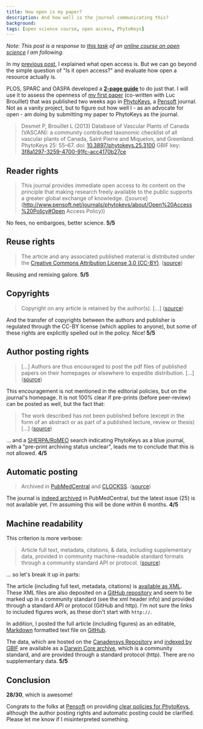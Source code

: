 ```yaml
---
title: How open is my paper?
description: And how well is the journal communicating this?
background: 
tags: [open science course, open access, PhytoKeys]
---
```


*Note: This post is a response to [this task](https://p2pu.org/en/courses/5/content/366/) of an [online course on open science](https://p2pu.org/en/courses/5/open-science-an-introduction/) I am following.*

In my [previous post](/posts/oa-1.html), I explained what open access is. But we can go beyond the simple question of "Is it open access?" and evaluate how open a resource actually is.

PLOS, SPARC and OASPA developed a **[2-page guide](https://www.plos.org/how-open-is-it)** to do just that. I will use it to assess the openness of [my first paper](https://doi.org/10.3897/phytokeys.25.3100) (co-written with Luc Brouillet) that was published two weeks ago in [PhytoKeys](https://phytokeys.pensoft.net/), a [Pensoft](http://www.pensoft.net/) journal. Not as a vanity project, but to figure out how well I - as an advocate for open - am doing by submitting my paper to PhytoKeys as the journal.

> Desmet P, Brouillet L (2013) Database of Vascular Plants of Canada (VASCAN): a community contributed taxonomic checklist of all vascular plants of Canada, Saint Pierre and Miquelon, and Greenland. PhytoKeys 25: 55–67. doi: [10.3897/phytokeys.25.3100](https://doi.org/10.3897/phytokeys.25.3100) GBIF key: [3f8a1297-3259-4700-91fc-acc4170b27ce](http://www.gbif.org/dataset/3f8a1297-3259-4700-91fc-acc4170b27ce)

## Reader rights

> This journal provides immediate open access to its content on the principle that making research freely available to the public supports a greater global exchange of knowledge. ([source](http://www.pensoft.net/journals/phytokeys/about/Open%20Access%20Policy#Open Access Policy))

No fees, no embargoes, better science. **5/5**

## Reuse rights

> The article and any associated published material is distributed under the [Creative Commons Attribution License 3.0 (CC-BY)](http://creativecommons.org/licenses/by/3.0/). ([source](http://www.pensoft.net/journals/phytokeys/about/Open%20Access%20Policy#Copyright%20Notice))

Reusing and remixing galore. **5/5**

## Copyrights

> Copyright on any article is retained by the author(s). [...] ([source](http://www.pensoft.net/journals/phytokeys/about/Open%20Access%20Policy#Copyright%20Notice))

And the transfer of copyrights between the authors and publisher is regulated through the CC-BY license (which applies to anyone), but some of these rights are explicitly spelled out in the policy. Nice! **5/5**

## Author posting rights

> [...] Authors are thus encouraged to post the pdf files of published papers on their homepages or elsewhere to expedite distribution. [...] ([source](https://phytokeys.pensoft.net/))

This encouragement is not mentioned in the editorial policies, but on the journal's homepage. It is not 100% clear if pre-prints (before peer-review) can be posted as well, but the fact that:

> The work described has not been published before (except in the form of an abstract or as part of a published lecture, review or thesis) [...] ([source](http://www.pensoft.net/journals/phytokeys/about/Open%20Access%20Policy#Copyright%20Notice))

... and a [SHERPA/RoMEO](http://www.sherpa.ac.uk/romeo/search.php) search indicating PhytoKeys as a blue journal, with a "pre-print archiving status unclear", leads me to conclude that this is not allowed. **4/5**

## Automatic posting

> Archived in [PubMedCentral](http://www.ncbi.nlm.nih.gov/pmc/journals/1603/) and [CLOCKSS](http://www.clockss.org/). ([source](https://phytokeys.pensoft.net/))

The journal is [indeed archived](http://www.ncbi.nlm.nih.gov/pmc/journals/1603/) in PubMedCentral, but the latest issue (25) is not available yet. I'm assuming this will be done within 6 months. **4/5**

## Machine readability

This criterion is more verbose:

> Article full text, metadata, citations, & data, including supplementary data, provided in community machine-readable standard formats through a community standard API or protocol. ([source](https://www.plos.org/files/HowOpenIsIt_English.pdf))

... so let's break it up in parts:

The article (including full text, metadata, citations) is [available as XML](http://www.pensoft.net/J_FILES/3/articles/3100/3100-G-2-layout.xml). These XML files are also deposited on a [GitHub repository](https://github.com/pensoft/PhytoKeys-xml) and seem to be marked up in a community standard (see the xml header info) and provided through a standard API or protocol (GitHub and http). I'm not sure the links to included figures work, as these don't start with `http://`.

In addition, I posted the full article (including figures) as an editable, [Markdown](http://daringfireball.net/projects/markdown/) formatted text file on [GitHub](https://github.com/peterdesmet/vascan-data-paper).

The data, which are hosted on the [Canadensys Repository](https://doi.org/10.5886/Y7SMZY5P) and [indexed by GBIF](http://www.gbif.org/dataset/3f8a1297-3259-4700-91fc-acc4170b27ce) are available as a [Darwin Core archive](http://www.gbif.org/informatics/standards-and-tools/publishing-data/data-standards/darwin-core-archives/), which is a community standard, and are provided through a standard protocol (http). There are no supplementary data. **5/5**

## Conclusion

**28/30**, which is awesome!

Congrats to the folks at [Pensoft](http://www.pensoft.net/) on providing [clear policies for PhytoKeys](http://www.pensoft.net/journals/phytokeys/about/Open%20Access%20Policy), although the author posting rights and automatic posting could be clarified. Please let me know if I misinterpreted something.
